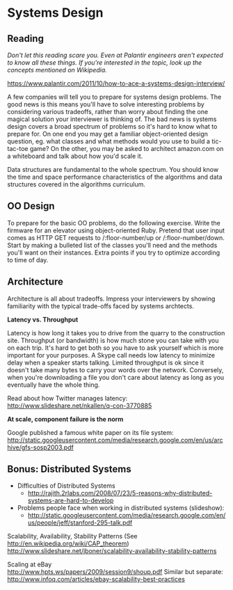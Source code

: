 # Systems Design

## Reading
*Don't let this reading scare you. Even at Palantir engineers aren't expected
to know all these things. If you're interested in the topic, look up
the concepts mentioned on Wikipedia.*

https://www.palantir.com/2011/10/how-to-ace-a-systems-design-interview/

A few companies will tell you to prepare for systems design problems.
The good news is this means you'll have to solve interesting problems by
considering various tradeoffs, rather than worry about finding the one
magical solution your interviewer is thinking of. The bad news is
systems design covers a broad spectrum of problems so it's hard to know
what to prepare for. On one end you may get a familiar object-oriented
design question, eg. what classes and what methods would you use to
build a tic-tac-toe game? On the other, you may be asked to architect
amazon.com on a whiteboard and talk about how you'd scale it.

Data structures are fundamental to the whole spectrum. You should know
the time and space performance characteristics of the algorithms and
data structures covered in the algorithms curriculum.

## OO Design

To prepare for the basic OO problems, do the following exercise. Write
the firmware for an elevator using object-oriented Ruby. Pretend that
user input comes as HTTP GET requests to /:floor-number/up or
/:floor-number/down. Start by making a bulleted list of the classes
you'll need and the methods you'll want on their instances. Extra points
if you try to optimize according to time of day.

## Architecture

Architecture is all about tradeoffs. Impress your interviewers by
showing familiarity with the typical trade-offs faced by systems
archtects.

**Latency vs. Throughput**

Latency is how long it takes you to drive from the quarry to the
construction site. Throughput (or bandwidth) is how much stone you can
take with you on each trip. It's hard to get both so you have to ask
yourself which is more important for your purposes. A Skype call needs
low latency to minimize delay when a speaker starts talking. Limited
throughput is ok since it doesn't take many bytes to carry your words
over the network. Conversely, when you're downloading a file you don't
care about latency as long as you eventually have the whole thing.

Read about how Twitter manages latency:
http://www.slideshare.net/nkallen/q-con-3770885

**At scale, component failure is the norm**

Google published a famous white paper on its file system:
http://static.googleusercontent.com/media/research.google.com/en/us/archive/gfs-sosp2003.pdf


## Bonus: Distributed Systems
* Difficulties of Distributed Systems
  * http://rajith.2rlabs.com/2008/07/23/5-reasons-why-distributed-systems-are-hard-to-develop
* Problems people face when working in distributed systems (slideshow):
  * http://static.googleusercontent.com/media/research.google.com/en/us/people/jeff/stanford-295-talk.pdf


Scalability, Availability, Stability Patterns (See
http://en.wikipedia.org/wiki/CAP_theorem)
http://www.slideshare.net/jboner/scalability-availability-stability-patterns

Scaling at eBay    
http://www.hpts.ws/papers/2009/session9/shoup.pdf
Similar but separate:
http://www.infoq.com/articles/ebay-scalability-best-practices
